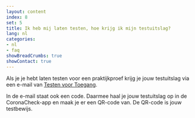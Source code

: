 ```yaml
---
layout: content
index: 8
set: 5
title: Ik heb mij laten testen, hoe krijg ik mijn testuitslag? 
lang: nl
categories:
- nl
- faq
showBreadCrumbs: true
showContact: true
---
```

Als je je hebt laten testen voor een praktijkproef krijg je jouw testuitslag via een e-mail van [Testen voor Toegang](www.testenvoortoegang.nl). 

In de e-mail staat ook een code. Daarmee haal je jouw testuitslag op in de CoronaCheck-app en maak je er een QR-code van. De QR-code is jouw testbewijs.
